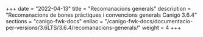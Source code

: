 +++
date        = "2022-04-13"
title       = "Recomanacions generals"
description = "Recomanacions de bones pràctiques i convencions generals Canigó 3.6.4"
sections    = "canigo-fwk-docs"
enllac		= "/canigo-fwk-docs/documentacio-per-versions/3.6LTS/3.6.4/recomanacions-generals/"
weight		= 4
+++
